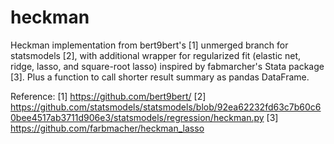 # heckman
Heckman implementation from bert9bert's [1] unmerged branch for statsmodels [2], with additional wrapper for regularized fit (elastic net, ridge, lasso, and square-root lasso) inspired by fabmarcher's Stata package [3].
Plus a function to call shorter result summary as pandas DataFrame.

Reference:
[1] https://github.com/bert9bert/
[2] https://github.com/statsmodels/statsmodels/blob/92ea62232fd63c7b60c60bee4517ab3711d906e3/statsmodels/regression/heckman.py
[3] https://github.com/farbmacher/heckman_lasso